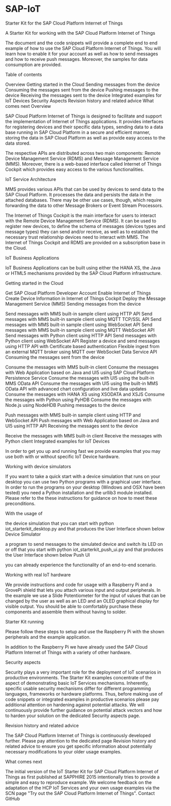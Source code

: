 # SAP-IoT
Starter Kit for the SAP Cloud Platform Internet of Things

A Starter Kit for working with the SAP Cloud Platform Internet of Things

The document and the code snippets will provide a complete end to end example of how to use the SAP Cloud Platform Internet of Things. You will learn how to enable it for your account as well as how to send messages and how to receive push messages. Moreover, the samples for data consumption are provided.

Table of contents

Overview
Getting started in the Cloud
Sending messages from the device
Consuming the messages sent from the device
Pushing messages to the device
Receiving the messages sent to the device
Integrated examples for IoT Devices
Security Aspects
Revision history and related advice
What comes next
Overview

SAP Cloud Platform Internet of Things is designed to facilitate and support the implementation of Internet of Things applications. It provides interfaces for registering devices and their specific data types, sending data to a data base running in SAP Cloud Platform in a secure and efficient manner, storing the data in SAP Cloud Platform as well as provide easy access to the data stored.

The respective APIs are distributed across two main components: Remote Device Management Service (RDMS) and Message Management Service (MMS). Moreover, there is a web-based interface called Internet of Things Cockpit which provides easy access to the various functionalities.

IoT Service Architecture

MMS provides various APIs that can be used by devices to send data to the SAP Cloud Platform. It processes the data and persists the data in the attached databases. There may be other use cases, though, which require forwarding the data to other Message Brokers or Event Stream Processors.

The Internet of Things Cockpit is the main interface for users to interact with the Remote Device Management Service (RDMS). It can be used to register new devices, to define the schema of messages (devices types and message types) they can send and/or receive, as well as to establish the necessary trust relationship devices need to interact with MMS. The Internet of Things Cockpit and RDMS are provided on a subscription base in the Cloud.

IoT Business Applications

IoT Business Applications can be built using either the HANA XS, the Java or HTML5 mechanisms provided by the SAP Cloud Platform infrastructure.

Getting started in the Cloud

Get SAP Cloud Platform Developer Account
Enable Internet of Things
Create Device Information in Internet of Things Cockpit
Deploy the Message Management Service (MMS)
Sending messages from the device

Send messages with MMS built-in sample client using HTTP API
Send messages with MMS built-in sample client using MQTT TCP/SSL API
Send messages with MMS built-in sample client using WebSocket API
Send messages with MMS built-in sample client using MQTT WebSocket API
Send messages with Python client using HTTP API
Send messages with Python client using WebSocket API
Register a device and send messages using HTTP API with Certificate based authentication
Flexible ingest from an external MQTT broker using MQTT over WebSocket Data Service API
Consuming the messages sent from the device

Consume the messages with MMS built-in client
Consume the messages with Web Application based on Java and UI5 using SAP Cloud Platform Persistence Service
Consume the messages with UI5 using the built-in MMS OData API
Consume the messages with UI5 using the built-in MMS OData API with advanced chart configuration and live data updates
Consume the messages with HANA XS using XSODATA and XSJS
Consume the messages with Python using PyHDB
Consume the messages with Node.js using NodeHDB
Pushing messages to the device

Push messages with MMS built-in sample client using HTTP and WebSocket API
Push messages with Web Application based on Java and UI5 using HTTP API
Receiving the messages sent to the device

Receive the messages with MMS built-in client
Receive the messages with Python client
Integrated examples for IoT Devices

In order to get you up and running fast we provide examples that you may use both with or without specific IoT Device hardware.

Working with device simulators

If you want to take a quick start with a device simulation that runs on your desktop you can use two Python programs with a graphical user interface. In order to run the programs on your desktop (Windows and OSX have been tested) you need a Python installation and the urllib3 module installed. Please refer to the these instructions for guidance on how to meet these preconditions.

With the usage of

the device simulation that you can start with python iot_starterkit_desktop.py and that produces the User Interface shown below
Device Simulator

a program to send messages to the simulated device and switch its LED on or off that you start with python iot_starterkit_push_ui.py and that produces the User Interface shown below
Push UI

you can already experience the functionality of an end-to-end scenario.

Working with real IoT hardware

We provide instructions and code for usage with a Raspberry Pi and a GrovePi shield that lets you attach various input and output peripherals. In the example we use a Slide Potentiometer for the input of values that can be changed by the user as well as an LED and an OLED graphical display for visible output. You should be able to comfortably purchase these components and assemble them without having to solder.

Starter Kit running

Please follow these steps to setup and use the Raspberry Pi with the shown peripherals and the example application.

In addition to the Raspberry Pi we have already used the SAP Cloud Platform Internet of Things with a variety of other hardware.

Security aspects

Security plays a very important role for the deployment of IoT scenarios in productive environments. The Starter Kit examples concentrate of the aspect of demonstrating basic IoT Services mechanisms. Inherently, specific usable security mechanisms differ for different programming languages, frameworks or hardware platforms. Thus, before making use of code snippets or integrated examples in productive scenarios please pay additional attention on hardening against potential attacks. We will continuously provide further guidance on potential attack vectors and how to harden your solution on the dedicated Security aspects page.

Revision history and related advice

The SAP Cloud Platform Internet of Things is continuously developed further. Please pay attention to the dedicated page Revision history and related advice to ensure you get specific information about potentially necessary modifications to your older usage examples.

What comes next

The initial version of the IoT Starter Kit for SAP Cloud Platform Internet of Things as first published at SAPPHIRE 2015 intentionally tries to provide a simple and easy to reproduce example. We welcome feedback on the adaptation of the HCP IoT Services and your own usage examples via the SCN page "Try out the SAP Cloud Platform Internet of Things".
Contact GitHub 
